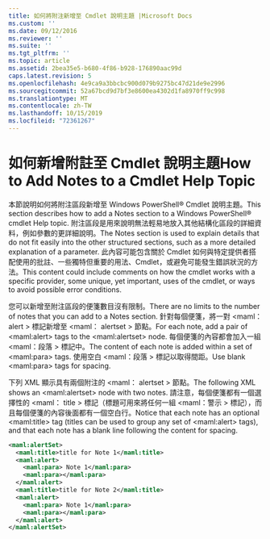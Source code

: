 ```yaml
---
title: 如何將附注新增至 Cmdlet 說明主題 |Microsoft Docs
ms.custom: ''
ms.date: 09/12/2016
ms.reviewer: ''
ms.suite: ''
ms.tgt_pltfrm: ''
ms.topic: article
ms.assetid: 2bea35e5-b680-4f86-b928-176890aac99d
caps.latest.revision: 5
ms.openlocfilehash: 4e9ca9a3bbcbc900d079b9275bc47d21de9e2996
ms.sourcegitcommit: 52a67bcd9d7bf3e8600ea4302d1fa8970ff9c998
ms.translationtype: MT
ms.contentlocale: zh-TW
ms.lasthandoff: 10/15/2019
ms.locfileid: "72361267"
---
```

# <a name="how-to-add-notes-to-a-cmdlet-help-topic"></a><span data-ttu-id="c3ac9-102">如何新增附註至 Cmdlet 說明主題</span><span class="sxs-lookup"><span data-stu-id="c3ac9-102">How to Add Notes to a Cmdlet Help Topic</span></span>

<span data-ttu-id="c3ac9-103">本節說明如何將附注區段新增至 Windows PowerShell® Cmdlet 說明主題。</span><span class="sxs-lookup"><span data-stu-id="c3ac9-103">This section describes how to add a Notes section to a Windows PowerShell® cmdlet Help topic.</span></span> <span data-ttu-id="c3ac9-104">附注區段是用來說明無法輕易地放入其他結構化區段的詳細資料，例如參數的更詳細說明。</span><span class="sxs-lookup"><span data-stu-id="c3ac9-104">The Notes section is used to explain details that do not fit easily into the other structured sections, such as a more detailed explanation of a parameter.</span></span> <span data-ttu-id="c3ac9-105">此內容可能包含關於 Cmdlet 如何與特定提供者搭配使用的批註、一些獨特但重要的用法、Cmdlet，或避免可能發生錯誤狀況的方法。</span><span class="sxs-lookup"><span data-stu-id="c3ac9-105">This content could include comments on how the cmdlet works with a specific provider, some unique, yet important, uses of the cmdlet, or ways to avoid possible error conditions.</span></span>

<span data-ttu-id="c3ac9-106">您可以新增至附注區段的便箋數目沒有限制。</span><span class="sxs-lookup"><span data-stu-id="c3ac9-106">There are no limits to the number of notes that you can add to a Notes section.</span></span> <span data-ttu-id="c3ac9-107">針對每個便箋，將一對 \<maml： alert > 標記新增至 \<maml： alertset > 節點。</span><span class="sxs-lookup"><span data-stu-id="c3ac9-107">For each note, add a pair of \<maml:alert> tags to the \<maml:alertset> node.</span></span> <span data-ttu-id="c3ac9-108">每個便箋的內容都會加入一組 \<maml：段落 > 標記中。</span><span class="sxs-lookup"><span data-stu-id="c3ac9-108">The content of each note is added within a set of \<maml:para> tags.</span></span> <span data-ttu-id="c3ac9-109">使用空白 \<maml：段落 > 標記以取得間距。</span><span class="sxs-lookup"><span data-stu-id="c3ac9-109">Use blank \<maml:para> tags for spacing.</span></span>

<span data-ttu-id="c3ac9-110">下列 XML 顯示具有兩個附注的 \<maml： alertset > 節點。</span><span class="sxs-lookup"><span data-stu-id="c3ac9-110">The following XML shows an \<maml:alertset> node with two notes.</span></span> <span data-ttu-id="c3ac9-111">請注意，每個便箋都有一個選擇性的 \<maml： title > 標記（標題可用來將任何一組 \<maml：警示 > 標記），而且每個便箋的內容後面都有一個空白行。</span><span class="sxs-lookup"><span data-stu-id="c3ac9-111">Notice that each note has an optional \<maml:title> tag (titles can be used to group any set of \<maml:alert> tags), and that each note has a blank line following the content for spacing.</span></span>

```xml
<maml:alertSet>
  <maml:title>title for Note 1</maml:title>
  <maml:alert>
    <maml:para> Note 1</maml:para>
    <maml:para></maml:para>
  </maml:alert>
  <maml:title>title for Note 2</maml:title>
  <maml:alert>
    <maml:para> Note 1</maml:para>
    <maml:para></maml:para>
  </maml:alert>
</maml:alertSet>
```



